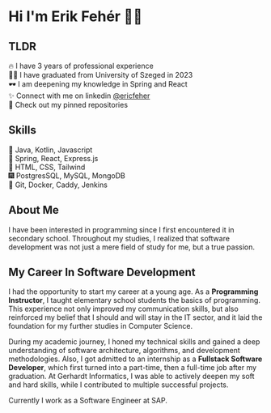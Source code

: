 # Hi I'm Erik Fehér 👋🏼

## TLDR

🔥 I have 3 years of professional experience \
💪🏼 I have graduated from University of Szeged in 2023 \
🕶 I am deepening my knowledge in Spring and React \
✨ Connect with me on linkedin [@ericfeher](https://www.linkedin.com/in/ericfeher/) \
🎈 Check out my pinned repositories

## Skills

🎉 Java, Kotlin, Javascript \
🎇 Spring, React, Express.js \
🎈 HTML, CSS, Tailwind \
🎆 PostgresSQL, MySQL, MongoDB \
🎊 Git, Docker, Caddy, Jenkins

## About Me

I have been interested in programming since I first encountered it in secondary school. Throughout my studies, I realized that software development was not just a mere field of study for me, but a true passion.

## My Career In Software Development

I had the opportunity to start my career at a young age. As a **Programming Instructor**, I taught elementary school students the basics of programming. This experience not only improved my communication skills, but also reinforced my belief that I should and will stay in the IT sector, and it laid the foundation for my further studies in Computer Science.

During my academic journey, I honed my technical skills and gained a deep understanding of software architecture, algorithms, and development methodologies. Also, I got admitted to an internship as a **Fullstack Software Developer**, which first turned into a part-time, then a full-time job after my graduation. At Gerhardt Informatics, I was able to actively deepen my soft and hard skills, while I contributed to multiple successful projects.

Currently I work as a Software Engineer at SAP.
